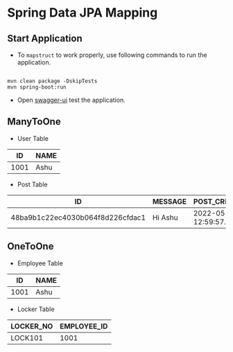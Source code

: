 # Spring Data JPA Mapping

## Start Application

* To `mapstruct` to work properly, use following commands to run the application.

```shell

mvn clean package -DskipTests
mvn spring-boot:run

```

* Open [swagger-ui](http://localhost:8080/swagger-ui/index.html) test the application.

## ManyToOne

* User Table

| ID   | NAME |
|------|------|
| 1001 | Ashu |

* Post Table

| ID                               | MESSAGE | POST_CREATE_TIME           | POST_LAST_UPDATE_TIME      | USER_ID |
|----------------------------------|---------|----------------------------|----------------------------|---------|
| 48ba9b1c22ec4030b064f8d226cfdac1 | Hi Ashu | 2022-05-08 12:59:57.844103 | 2022-05-08 12:59:57.844103 | 1001    |

## OneToOne

* Employee Table

| ID   | NAME |
|------|------|
| 1001 | Ashu |

* Locker Table

| LOCKER_NO | EMPLOYEE_ID |
|-----------|-------------|
| LOCK101   | 1001        |

